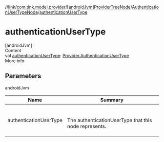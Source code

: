 //[link](../../../index.md)/[com.tink.model.provider](../../index.md)/[[androidJvm]ProviderTreeNode](../index.md)/[AuthenticationUserTypeNode](index.md)/[authenticationUserType](authentication-user-type.md)



# authenticationUserType  
[androidJvm]  
Content  
val [authenticationUserType](authentication-user-type.md): [Provider.AuthenticationUserType](../../[android-jvm]-provider/-authentication-user-type/index.md)  
More info  


## Parameters  
  
androidJvm  
  
|  Name|  Summary| 
|---|---|
| <a name="com.tink.model.provider/ProviderTreeNode.AuthenticationUserTypeNode/authenticationUserType/#/PointingToDeclaration/"></a>authenticationUserType| <a name="com.tink.model.provider/ProviderTreeNode.AuthenticationUserTypeNode/authenticationUserType/#/PointingToDeclaration/"></a><br><br>The authenticationUserType that this node represents.<br><br>
  
  



